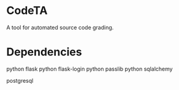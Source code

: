 CodeTA
======

A tool for automated source code grading.

Dependencies
============
python flask
python flask-login
python passlib
python sqlalchemy

postgresql
